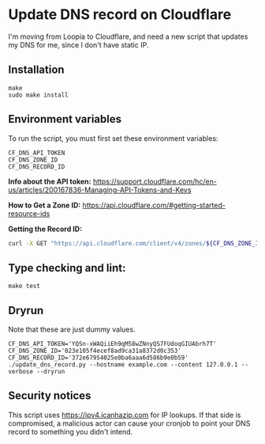 # Update DNS record on Cloudflare

I'm moving from Loopia to Cloudflare, and need a new script that updates my DNS for me, since I don't have static IP.

## Installation

```shell
make
sudo make install
```

## Environment variables

To run the script, you must first set these environment variables:

```shell
CF_DNS_API_TOKEN
CF_DNS_ZONE_ID
CF_DNS_RECORD_ID
```

**Info about the API token:** https://support.cloudflare.com/hc/en-us/articles/200167836-Managing-API-Tokens-and-Keys

**How to Get a Zone ID:** https://api.cloudflare.com/#getting-started-resource-ids

**Getting the Record ID:**
```bash
curl -X GET "https://api.cloudflare.com/client/v4/zones/${CF_DNS_ZONE_ID}/dns_records?type=A&name=test.lindhe.io" -H "Authorization: Bearer ${CF_DNS_API_TOKEN}" -H "Content-Type: application/json"
```


## Type checking and lint:

```shell
make test
```

## Dryrun

Note that these are just dummy values.

```shell
CF_DNS_API_TOKEN='YQSn-xWAQiiEh9qM58wZNnyQS7FUdoqGIUAbrh7T' CF_DNS_ZONE_ID='023e105f4ecef8ad9ca31a8372d0c353' CF_DNS_RECORD_ID='372e67954025e0ba6aaa6d586b9e0b59' ./update_dns_record.py --hostname example.com --content 127.0.0.1 --verbose --dryrun
```

## Security notices

This script uses https://ipv4.icanhazip.com for IP lookups.
If that side is compromised, a malicious actor can cause your cronjob to point your DNS record to something you didn't intend.
